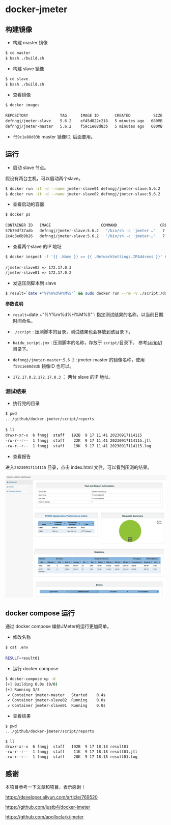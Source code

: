 # docker-jmeter


## 构建镜像

* 构建 master 镜像

```bash
$ cd master
$ bash ./build.sh
```

* 构建 slave 镜像

```bash
$ cd slave
$ bash ./build.sh
```

* 查看镜像

```bash
$ docker images

REPOSITORY              TAG      IMAGE ID       CREATED          SIZE
defnngj/jmeter-slave    5.6.2    ef45d822c218   5 minutes ago   680MB
defnngj/jmeter-master   5.6.2    f59c1e88d83b   5 minutes ago   680MB
```

* `f59c1e88d83b` master 镜像ID, 后面要用。

## 运行

* 启动 slave 节点。

假设有两台主机，可以启动两个slave。

```bash
$ docker run -it -d --name jmeter-slave01 defnngj/jmeter-slave:5.6.2
$ docker run -it -d --name jmeter-slave02 defnngj/jmeter-slave:5.6.2
```

* 查看启动的容器

```bash
$ docker ps

CONTAINER ID   IMAGE                      COMMAND                   CREATED         STATUS         PORTS                 NAMES
57b70df37adb   defnngj/jmeter-slave:5.6.2   "/bin/sh -c 'jmeter-…"   7 minutes ago   Up 7 minutes   1099/tcp, 60001/tcp   slave_b
2c4c3e6b9b26   defnngj/jmeter-slave:5.6.2   "/bin/sh -c 'jmeter-…"   7 minutes ago   Up 7 minutes   1099/tcp, 60001/tcp   slave_a
```

* 查看两个slave 的IP 地址

```bash
$ docker inspect -f '{{ .Name }} => {{ .NetworkSettings.IPAddress }}' $(docker ps -q)

/jmeter-slave02 => 172.17.0.3
/jmeter-slave01 => 172.17.0.2
```

* 发送压测脚本到 slave

```bash
$ result=`date +"%Y%m%d%H%M%S"` && sudo docker run --rm -v ./script:/data defnngj/jmeter-master:5.6.2 jmeter -n -t /data/baidu_script.jmx -l /data/reports/$result.jtl -j /data/reports/$result.log -e -o /data/reports/$result -R 172.17.0.2,172.17.0.3
```

__参数说明__

* `result=`date +"%Y%m%d%H%M%S"`: 指定测试结果的名称，以当前日期时间命名。

* `./script` : 压测脚本的目录，测试结果也会存放到该目录下。

* `baidu_script.jmx` : 压测脚本的名称，存放于 `script/`目录下。 参考[script/](/script/)) 目录下。

* `defnngj/jmeter-master:5.6.2` : jmeter-master 的镜像名称，使用`f59c1e88d83b` 镜像ID 也可以。

* `172.17.0.2,172.17.0.3` ： 两台 slave 的IP 地址。


### 测试结果

* 执行完的目录

```bash
$ pwd
.../github/docker-jmeter/script/reports

$ ll
drwxr-xr-x  6 fnngj  staff   192B  9 17 11:41 20230917114115
-rw-r--r--  1 fnngj  staff    22K  9 17 11:41 20230917114115.jtl
-rw-r--r--  1 fnngj  staff    19K  9 17 11:41 20230917114115.log
```

* 查看报告

进入`20230917114115` 目录，点击 index.html 文件，可以看到压测的结果。

![](./report.png)

## docker compose 运行

通过 docker compose 编排JMeter的运行更加简单。

* 修改名称

```bash  
$ cat .env

RESULT=result01
```

* 运行 docker compose

```bash
$ docker-compose up -d    
[+] Building 0.0s (0/0)                                                                                                                                                                  
[+] Running 3/3
 ✔ Container jmeter-master   Started    0.4s 
 ✔ Container jmeter-slave02  Running    0.0s 
 ✔ Container jmeter-slave01  Running    0.0s 
```

* 查看结果

```
$ pwd
.../github/docker-jmeter/script/reports

$ ll
drwxr-xr-x  6 fnngj  staff   192B  9 17 18:18 result01
-rw-r--r--  1 fnngj  staff    11K  9 17 18:18 result01.jtl
-rw-r--r--  1 fnngj  staff    20K  9 17 18:18 result01.log
```

## 感谢

本项目参考一下文章和项目，表示感谢！

https://developer.aliyun.com/article/769520

https://github.com/justb4/docker-jmeter

https://github.com/apolloclark/jmeter

